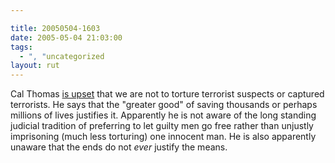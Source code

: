 ```yaml
---

title: 20050504-1603
date: 2005-05-04 21:03:00
tags:
  - ", "uncategorized
layout: rut
---
```


<p> Cal Thomas <a href="http://www.townhall.com/columnists/calthomas/ct20050502.shtml">is
upset</a> that we are not to torture terrorist suspects or captured
terrorists.  He says that the "greater good" of saving thousands or
perhaps millions of lives justifies it.  Apparently he is not aware
of the long standing judicial tradition of preferring to let guilty
men go free rather than unjustly imprisoning (much less torturing)
one innocent man.  He is also apparently unaware that the ends do
not <em>ever</em> justify the means.</p>


